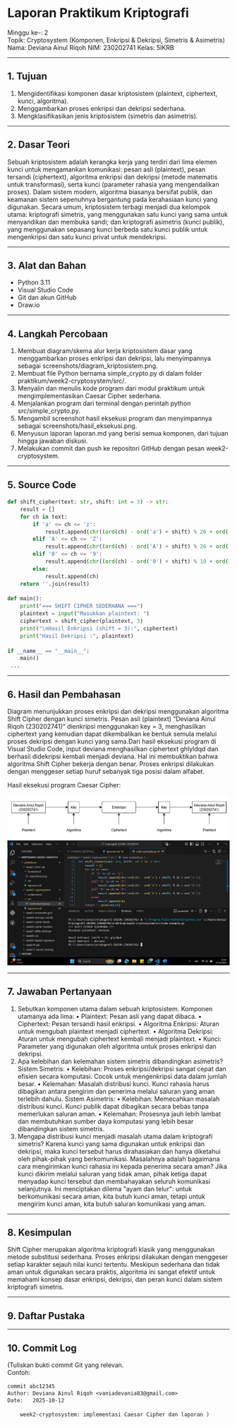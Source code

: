 # Laporan Praktikum Kriptografi
Minggu ke-: 2  
Topik: Cryptosystem (Komponen, Enkripsi & Dekripsi, Simetris & Asimetris)  
Nama: Deviana Ainul Riqoh 
NIM: 230202741 
Kelas: 5IKRB 

---

## 1. Tujuan
1. Mengidentifikasi komponen dasar kriptosistem (plaintext, ciphertext, kunci, algoritma).
2. Menggambarkan proses enkripsi dan dekripsi sederhana.
3. Mengklasifikasikan jenis kriptosistem (simetris dan asimetris).
---

## 2. Dasar Teori
Sebuah kriptosistem adalah kerangka kerja yang terdiri dari lima elemen kunci untuk mengamankan komunikasi: pesan asli (plaintext), pesan tersandi (ciphertext), algoritma enkripsi dan dekripsi (metode matematis untuk transformasi), serta kunci (parameter rahasia yang mengendalikan proses). Dalam sistem modern, algoritma biasanya bersifat publik, dan keamanan sistem sepenuhnya bergantung pada kerahasiaan kunci yang digunakan. Secara umum, kriptosistem terbagi menjadi dua kelompok utama: kriptografi simetris, yang menggunakan satu kunci yang sama untuk menyandikan dan membuka sandi; dan kriptografi asimetris (kunci publik), yang menggunakan sepasang kunci berbeda satu kunci publik untuk mengenkripsi dan satu kunci privat untuk mendekripsi.

---

## 3. Alat dan Bahan
- Python 3.11  
- Visual Studio Code   
- Git dan akun GitHub  
- Draw.io 

---

## 4. Langkah Percobaan
1.	Membuat diagram/skema alur kerja kriptosistem dasar yang menggambarkan proses enkripsi dan dekripsi, lalu menyimpannya sebagai screenshots/diagram_kriptosistem.png.
2.	Membuat file Python bernama simple_crypto.py di dalam folder praktikum/week2-cryptosystem/src/.
3.	Menyalin dan menulis kode program dari modul praktikum untuk mengimplementasikan Caesar Cipher sederhana.
4.	Menjalankan program dari terminal dengan perintah python src/simple_crypto.py.
5.	Mengambil screenshot hasil eksekusi program dan menyimpannya sebagai screenshots/hasil_eksekusi.png.
6.	Menyusun laporan laporan.md yang berisi semua komponen, dari tujuan hingga jawaban diskusi.
7.	Melakukan commit dan push ke repositori GitHub dengan pesan week2-cryptosystem.

---

## 5. Source Code


```python
def shift_cipher(text: str, shift: int = 3) -> str:
    result = []
    for ch in text:
        if 'a' <= ch <= 'z':
            result.append(chr((ord(ch) - ord('a') + shift) % 26 + ord('a')))
        elif 'A' <= ch <= 'Z':
            result.append(chr((ord(ch) - ord('A') + shift) % 26 + ord('A')))
        elif '0' <= ch <= '9':
            result.append(chr((ord(ch) - ord('0') + shift) % 10 + ord('0')))
        else:
            result.append(ch)
    return ''.join(result)

def main():
    print("=== SHIFT CIPHER SEDERHANA ===")
    plaintext = input("Masukkan plaintext: ")
    ciphertext = shift_cipher(plaintext, 3)
    print("\nHasil Enkripsi (shift = 3):", ciphertext)
    print("Hasil Dekripsi :", plaintext)
     
if __name__ == "__main__":
    main()
 ...
```


---

## 6. Hasil dan Pembahasan
Diagram menunjukkan proses enkripsi dan dekripsi menggunakan algoritma Shift Cipher dengan kunci simetris. Pesan asli (plaintext) “Deviana Ainul Riqoh (230202741)” dienkripsi menggunakan key = 3, menghasilkan ciphertext yang kemudian dapat dikembalikan ke bentuk semula melalui proses dekripsi dengan kunci yang sama.Dari hasil eksekusi program di Visual Studio Code, input deviana menghasilkan ciphertext ghlyldqd dan berhasil didekripsi kembali menjadi deviana. Hal ini membuktikan bahwa algoritma Shift Cipher bekerja dengan benar. Proses enkripsi dilakukan dengan menggeser setiap huruf sebanyak tiga posisi dalam alfabet.

Hasil eksekusi program Caesar Cipher:

![Hasil Eksekusi](/praktikum/week2-cryptosystem/screensshot/diagram_kriptosistem.jpg)
![Hasil Input](/praktikum/week2-cryptosystem/screensshot/hasil_eksekusi.png)



---

## 7. Jawaban Pertanyaan
1.	Sebutkan komponen utama dalam sebuah kriptosistem. Komponen utamanya ada lima:
•	Plaintext: Pesan asli yang dapat dibaca.
•	Ciphertext: Pesan tersandi hasil enkripsi.
•	Algoritma Enkripsi: Aturan untuk mengubah plaintext menjadi ciphertext.
•	Algoritma Dekripsi: Aturan untuk mengubah ciphertext kembali menjadi plaintext.
•	Kunci: Parameter yang digunakan oleh algoritma untuk proses enkripsi dan dekripsi.
2.	Apa kelebihan dan kelemahan sistem simetris dibandingkan asimetris? Sistem Simetris:
•	Kelebihan: Proses enkripsi/dekripsi sangat cepat dan efisien secara komputasi. Cocok untuk mengenkripsi data dalam jumlah besar.
•	Kelemahan: Masalah distribusi kunci. Kunci rahasia harus dibagikan antara pengirim dan penerima melalui saluran yang aman terlebih dahulu. Sistem Asimetris:
•	Kelebihan: Memecahkan masalah distribusi kunci. Kunci publik dapat dibagikan secara bebas tanpa memerlukan saluran aman.
•	Kelemahan: Prosesnya jauh lebih lambat dan membutuhkan sumber daya komputasi yang lebih besar dibandingkan sistem simetris.
3.	Mengapa distribusi kunci menjadi masalah utama dalam kriptografi simetris? Karena kunci yang sama digunakan untuk enkripsi dan dekripsi, maka kunci tersebut harus dirahasiakan dan hanya diketahui oleh pihak-pihak yang berkomunikasi. Masalahnya adalah bagaimana cara mengirimkan kunci rahasia ini kepada penerima secara aman? Jika kunci dikirim melalui saluran yang tidak aman, pihak ketiga dapat menyadap kunci tersebut dan membahayakan seluruh komunikasi selanjutnya. Ini menciptakan dilema "ayam dan telur": untuk berkomunikasi secara aman, kita butuh kunci aman, tetapi untuk mengirim kunci aman, kita butuh saluran komunikasi yang aman.
 
---

## 8. Kesimpulan
Shift Cipher merupakan algoritma kriptografi klasik yang menggunakan metode substitusi sederhana.
Proses enkripsi dilakukan dengan menggeser setiap karakter sejauh nilai kunci tertentu.
Meskipun sederhana dan tidak aman untuk digunakan secara praktis, algoritma ini sangat efektif untuk memahami konsep dasar enkripsi, dekripsi, dan peran kunci dalam sistem kriptografi simetris.

---

## 9. Daftar Pustaka


---

## 10. Commit Log
(Tuliskan bukti commit Git yang relevan.  
Contoh:
```
commit abc12345
Author: Deviana Ainul Riqoh <vaniadevania83@gmail.com>
Date:   2025-10-12

    week2-cryptosystem: implementasi Caesar Cipher dan laporan )
```
